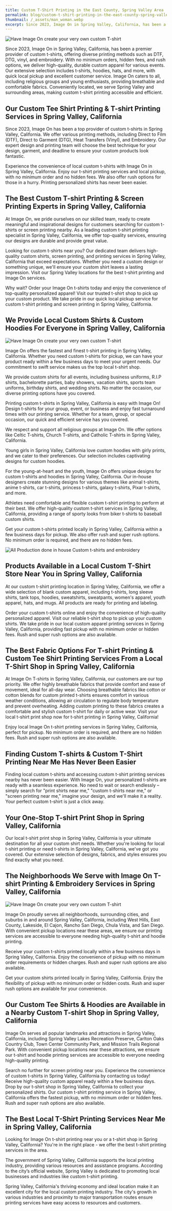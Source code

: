 ```yaml
---
title: Custom T-Shirt Printing in the East County, Spring Valley Area
permalink: blog/custom-t-shirt-printing-in-the-east-county-spring-valley-area
thumbnail: /_assets/man_woman.webp
excerpt: Since 2023, Image On in Spring Valley, California, has been a premier provider of custom t-shirts, offering diverse printing methods such as DTF, DTG, vinyl, and embroidery. With no minimum orders, hidden fees, and rush options, we deliver high-quality, durable custom apparel for various events. Our extensive selection includes t-shirts, hoodies, hats, and more, with quick local pickup and excellent customer service. Image On caters to all, including religious groups and young enthusiasts, providing breathable and comfortable fabrics. Conveniently located, we serve Spring Valley and surrounding areas, making custom t-shirt printing accessible and efficient.
---
```


<img src="../_assets/man_woman.webp" alt="Have Image On create your very own custom T-shirt" class="alignright">
<p>Since 2023, Image On in Spring Valley, California, has been a premier provider of custom t-shirts, offering diverse printing methods such as DTF, DTG, vinyl, and embroidery. With no minimum orders, hidden fees, and rush options, we deliver high-quality, durable custom apparel for various events. Our extensive selection includes t-shirts, hoodies, hats, and more, with quick local pickup and excellent customer service. Image On caters to all, including religious groups and young enthusiasts, providing breathable and comfortable fabrics. Conveniently located, we serve Spring Valley and surrounding areas, making custom t-shirt printing accessible and efficient.</p>
<h2>Our Custom Tee Shirt Printing &amp; T-shirt Printing Services in Spring Valley, California</h2>
<p>Since 2023, Image On has been a top provider of custom t-shirts in Spring Valley, California. We offer various printing methods, including Direct to Film (DTF), Direct to Garment (DTG), Heat Transfers (Vinyl), and Embroidery. Our expert design and printing team will choose the best technique for your design, garment, and deadline to ensure your custom products look fantastic.</p>
<p>Experience the convenience of local custom t-shirts with Image On in Spring Valley, California. Enjoy our t-shirt printing services and local pickup, with no minimum order and no hidden fees. We also offer rush options for those in a hurry. Printing personalized shirts has never been easier.</p>
<h2>The Best Custom T-shirt Printing &amp; Screen Printing Experts in Spring Valley, California</h2>
<p>At Image On, we pride ourselves on our skilled team, ready to create meaningful and inspirational designs for customers searching for custom t-shirts or screen printing nearby. As a leading custom t-shirt printing specialist in Spring Valley, California, we offer top-quality services, ensuring our designs are durable and provide great value.</p>
<p>Looking for custom t-shirts near you? Our dedicated team delivers high-quality custom shirts, screen printing, and printing services in Spring Valley, California that exceed expectations. Whether you need a custom design or something unique, we'll ensure your custom shirt leaves a lasting impression. Visit our Spring Valley locations for the best t-shirt printing and Image On services.</p>
<p>Why wait? Order your Image On t-shirts today and enjoy the convenience of top-quality personalized apparel! Visit our trusted t-shirt shop to pick up your custom product. We take pride in our quick local pickup service for custom t-shirt printing and screen printing in Spring Valley, California.</p>
<h2>We Provide Local Custom Shirts &amp; Custom Hoodies For Everyone in Spring Valley, California</h2>
<p><img src="../_assets/good_vibes.png" alt="Have Image On create your very own custom T-shirt"></p>
<p>Image On offers the fastest and finest t-shirt printing in Spring Valley, California. Whether you need custom t-shirts for pickup, we can have your product ready within a few business days to meet your urgent needs. Our commitment to swift service makes us the top local t-shirt shop.</p>
<p>We provide custom shirts for all events, including business uniforms, R.I.P shirts, bachelorette parties, baby showers, vacation shirts, sports team uniforms, birthday shirts, and wedding shirts. No matter the occasion, our diverse printing options have you covered.</p>
<p>Printing custom t-shirts in Spring Valley, California is easy with Image On! Design t-shirts for your group, event, or business and enjoy fast turnaround times with our printing service. Whether for a team, group, or special occasion, our quick and efficient service has you covered.</p>
<p>We respect and support all religious groups at Image On. We offer options like Celtic T-shirts, Church T-shirts, and Catholic T-shirts in Spring Valley, California.</p>
<p>Young girls in Spring Valley, California love custom hoodies with girly prints, and we cater to their preferences. Our selection includes captivating designs for custom hoodies.</p>
<p>For the young-at-heart and the youth, Image On offers unique designs for custom t-shirts and hoodies in Spring Valley, California. Our in-house designers create stunning designs for various themes like animal t-shirts, anime t-shirts, car t-shirts, princess t-shirts, galaxy t-shirts, Pixar t-shirts, and more.</p>
<p>Athletes need comfortable and flexible custom t-shirt printing to perform at their best. We offer high-quality custom t-shirt services in Spring Valley, California, providing a range of sporty looks from biker t-shirts to baseball custom shirts.</p>
<p>Get your custom t-shirts printed locally in Spring Valley, California within a few business days for pickup. We also offer rush and super rush options. No minimum order is required, and there are no hidden fees.</p>
<p><img src="../_assets/in_house.webp" alt="All Production done in house Custom t-shirts and embroidery"></p>
<h2>Products Available in a Local Custom T-Shirt Store Near You in Spring Valley, California</h2>
<p>At our custom t-shirt printing location in Spring Valley, California, we offer a wide selection of blank custom apparel, including t-shirts, long sleeve shirts, tank tops, hoodies, sweatshirts, sweatpants, women's apparel, youth apparel, hats, and mugs. All products are ready for printing and labeling.</p>
<p>Order your custom t-shirts online and enjoy the convenience of high-quality personalized apparel. Visit our reliable t-shirt shop to pick up your custom shirts. We take pride in our local custom apparel printing services in Spring Valley, California, providing fast pickup with no minimum order or hidden fees. Rush and super rush options are also available.</p>
<h2>The Best Fabric Options For T-shirt Printing &amp; Custom Tee Shirt Printing Services From a Local T-Shirt Shop in Spring Valley, California</h2>
<p>At Image On T-shirts in Spring Valley, California, our customers are our top priority. We offer highly breathable fabrics that provide comfort and ease of movement, ideal for all-day wear. Choosing breathable fabrics like cotton or cotton blends for custom printed t-shirts ensures comfort in various weather conditions, allowing air circulation to regulate body temperature and prevent overheating. Adding custom printing to these fabrics creates a comfortable and stylish custom t-shirt for daily or active wear. Visit your local t-shirt print shop now for t-shirt printing in Spring Valley, California!</p>
<p>Enjoy local Image On t-shirt printing services in Spring Valley, California, perfect for pickup. No minimum order is required, and there are no hidden fees. Rush and super rush options are also available.</p>
<h2>Finding Custom T-shirts &amp; Custom T-Shirt Printing Near Me Has Never Been Easier</h2>
<p>Finding local custom t-shirts and accessing custom t-shirt printing services nearby has never been easier. With Image On, your personalized t-shirts are ready with a seamless experience. No need to wait or search endlessly – simply search for "print shirts near me," "custom t-shirts near me," or "screen printing near me," imagine your design, and we'll make it a reality. Your perfect custom t-shirt is just a click away.</p>
<h2>Your One-Stop T-shirt Print Shop in Spring Valley, California</h2>
<p>Our local t-shirt print shop in Spring Valley, California is your ultimate destination for all your custom shirt needs. Whether you're looking for local t-shirt printing or need t-shirts in Spring Valley, California, we've got you covered. Our extensive selection of designs, fabrics, and styles ensures you find exactly what you need.</p>
<h2>The Neighborhoods We Serve with Image On T-shirt Printing &amp; Embroidery Services in Spring Valley, California</h2>
<img src="../_assets/woman_1.webp" alt="Have Image On create your very own custom T-shirt" class="alignright">
<p>Image On proudly serves all neighborhoods, surrounding cities, and suburbs in and around Spring Valley, California, including West Hills, East County, Lakeside, El Cajon, Rancho San Diego, Chula Vista, and San Diego. With convenient pickup locations near these areas, we ensure our printing services are accessible to everyone needing high-quality t-shirt and hoodie printing.</p>
<p>Receive your custom t-shirts printed locally within a few business days in Spring Valley, California. Enjoy the convenience of pickup with no minimum order requirements or hidden charges. Rush and super rush options are also available.</p>
<p>Get your custom shirts printed locally in Spring Valley, California. Enjoy the flexibility of pickup with no minimum order or hidden costs. Rush and super rush options are available for your convenience.</p>
<h2>Our Custom Tee Shirts &amp; Hoodies are Available in a Nearby Custom T-shirt Shop in Spring Valley, California</h2>
<p>Image On serves all popular landmarks and attractions in Spring Valley, California, including Spring Valley Lakes Recreation Preserve, Carlton Oaks Country Club, Town Center Community Park, and Mission Trails Regional Park. With convenient pickup locations near these attractions, we ensure our t-shirt and hoodie printing services are accessible to everyone needing high-quality printing.</p>
<p>Search no further for screen printing near you. Experience the convenience of custom t-shirts in Spring Valley, California by contacting us today! Receive high-quality custom apparel ready within a few business days. Drop by our t-shirt shop in Spring Valley, California to collect your personalized shirts. Our custom t-shirt printing service in Spring Valley, California offers the fastest pickup, with no minimum order or hidden fees. Rush and super rush options are also available.</p>
<h2>The Best Local T-Shirt Printing Services Near Me in Spring Valley, California</h2>
<p>Looking for Image On t-shirt printing near you or a t-shirt shop in Spring Valley, California? You're in the right place - we offer the best t-shirt printing services in the area.</p>
<p>The government of Spring Valley, California supports the local printing industry, providing various resources and assistance programs. According to the city’s official website, Spring Valley is dedicated to promoting local businesses and industries like custom t-shirt printing.</p>
<p>Spring Valley, California's thriving economy and ideal location make it an excellent city for the local custom printing industry. The city's growth in various industries and proximity to major transportation routes ensure printing services have easy access to resources and customers.</p>
